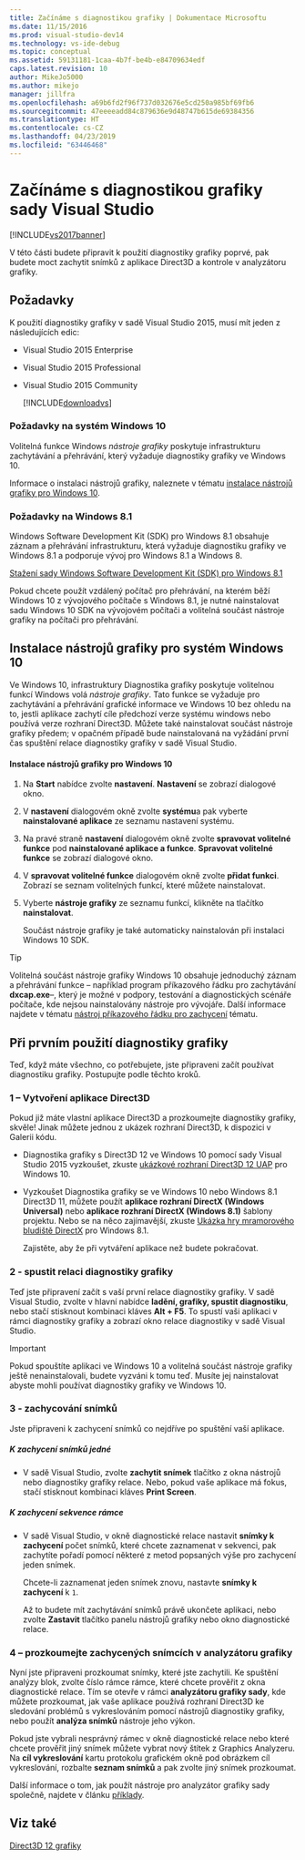 ```yaml
---
title: Začínáme s diagnostikou grafiky | Dokumentace Microsoftu
ms.date: 11/15/2016
ms.prod: visual-studio-dev14
ms.technology: vs-ide-debug
ms.topic: conceptual
ms.assetid: 59131181-1caa-4b7f-be4b-e84709634edf
caps.latest.revision: 10
author: MikeJo5000
ms.author: mikejo
manager: jillfra
ms.openlocfilehash: a69b6fd2f96f737d032676e5cd250a985bf69fb6
ms.sourcegitcommit: 47eeeeadd84c879636e9d48747b615de69384356
ms.translationtype: HT
ms.contentlocale: cs-CZ
ms.lasthandoff: 04/23/2019
ms.locfileid: "63446468"
---
```

# <a name="getting-started-with-visual-studio-graphics-diagnostics"></a>Začínáme s diagnostikou grafiky sady Visual Studio
[!INCLUDE[vs2017banner](../includes/vs2017banner.md)]

V této části budete připravit k použití diagnostiky grafiky poprvé, pak budete moct zachytit snímků z aplikace Direct3D a kontrole v analyzátoru grafiky.

## <a name="requirements"></a>Požadavky
 K použití diagnostiky grafiky v sadě Visual Studio 2015, musí mít jeden z následujících edic:

- Visual Studio 2015 Enterprise

- Visual Studio 2015 Professional

- Visual Studio 2015 Community

  [!INCLUDE[downloadvs](../includes/downloadvs-md.md)]

### <a name="windows-10-prerequisites"></a>Požadavky na systém Windows 10
 Volitelná funkce Windows *nástroje grafiky* poskytuje infrastrukturu zachytávání a přehrávání, který vyžaduje diagnostiky grafiky ve Windows 10.

 Informace o instalaci nástrojů grafiky, naleznete v tématu [instalace nástrojů grafiky pro Windows 10](#InstallGraphicsTools).

### <a name="windows-81-prerequisites"></a>Požadavky na Windows 8.1
 Windows Software Development Kit (SDK) pro Windows 8.1 obsahuje záznam a přehrávání infrastrukturu, která vyžaduje diagnostiku grafiky ve Windows 8.1 a podporuje vývoj pro Windows 8.1 a Windows 8.

 [Stažení sady Windows Software Development Kit (SDK) pro Windows 8.1](https://msdn.microsoft.com/windows/desktop/bg162891.aspx)

 Pokud chcete použít vzdálený počítač pro přehrávání, na kterém běží Windows 10 z vývojového počítače s Windows 8.1, je nutné nainstalovat sadu Windows 10 SDK na vývojovém počítači a volitelná součást nástroje grafiky na počítači pro přehrávání.

## <a name="InstallGraphicsTools"></a> Instalace nástrojů grafiky pro systém Windows 10
 Ve Windows 10, infrastruktury Diagnostika grafiky poskytuje volitelnou funkcí Windows volá *nástroje grafiky*. Tato funkce se vyžaduje pro zachytávání a přehrávání grafické informace ve Windows 10 bez ohledu na to, jestli aplikace zachytí cíle předchozí verze systému windows nebo používá verze rozhraní Direct3D. Můžete také nainstalovat součást nástroje grafiky předem; v opačném případě bude nainstalovaná na vyžádání první čas spuštění relace diagnostiky grafiky v sadě Visual Studio.

#### <a name="to-install-graphics-tools-for-windows-10"></a>Instalace nástrojů grafiky pro Windows 10

1. Na **Start** nabídce zvolte **nastavení**. **Nastavení** se zobrazí dialogové okno.

2. V **nastavení** dialogovém okně zvolte **systému**a pak vyberte **nainstalované aplikace** ze seznamu nastavení systému.

3. Na pravé straně **nastavení** dialogovém okně zvolte **spravovat volitelné funkce** pod **nainstalované aplikace a funkce**. **Spravovat volitelné funkce** se zobrazí dialogové okno.

4. V **spravovat volitelné funkce** dialogovém okně zvolte **přidat funkci**. Zobrazí se seznam volitelných funkcí, které můžete nainstalovat.

5. Vyberte **nástroje grafiky** ze seznamu funkcí, klikněte na tlačítko **nainstalovat**.

   Součást nástroje grafiky je také automaticky nainstalován při instalaci Windows 10 SDK.

> [!TIP]
> Volitelná součást nástroje grafiky Windows 10 obsahuje jednoduchý záznam a přehrávání funkce – například program příkazového řádku pro zachytávání **dxcap.exe**–, který je možné v podpory, testování a diagnostických scénáře počítače, kde nejsou nainstalovány nástroje pro vývojáře. Další informace najdete v tématu [nástroj příkazového řádku pro zachycení](../debugger/command-line-capture-tool.md) tématu.

## <a name="using-graphics-diagnostics-for-the-first-time"></a>Při prvním použití diagnostiky grafiky
 Teď, když máte všechno, co potřebujete, jste připraveni začít používat diagnostiku grafiky. Postupujte podle těchto kroků.

### <a name="1---create-a-direct3d-app"></a>1 – Vytvoření aplikace Direct3D
 Pokud již máte vlastní aplikace Direct3D a prozkoumejte diagnostiky grafiky, skvěle! Jinak můžete jednou z ukázek rozhraní Direct3D, k dispozici v Galerii kódu.

- Diagnostika grafiky s Direct3D 12 ve Windows 10 pomocí sady Visual Studio 2015 vyzkoušet, zkuste [ukázkové rozhraní Direct3D 12 UAP](https://code.msdn.microsoft.com/Direct3D-12-UAP-Sample-ecb1779f) pro Windows 10.

- Vyzkoušet Diagnostika grafiky se ve Windows 10 nebo Windows 8.1 Direct3D 11, můžete použít **aplikace rozhraní DirectX (Windows Universal)** nebo **aplikace rozhraní DirectX (Windows 8.1)** šablony projektu. Nebo se na něco zajímavější, zkuste [Ukázka hry mramorového bludiště DirectX](https://code.msdn.microsoft.com/windowsapps/DirectX-Marble-Maze-Game-e4806345) pro Windows 8.1.

  Zajistěte, aby že při vytváření aplikace než budete pokračovat.

### <a name="2---start-a-graphics-diagnostics-session"></a>2 - spustit relaci diagnostiky grafiky
 Teď jste připravení začít s vaší první relace diagnostiky grafiky. V sadě Visual Studio, zvolte v hlavní nabídce **ladění, grafiky, spustit diagnostiku**, nebo stačí stisknout kombinaci kláves **Alt + F5**. To spustí vaši aplikaci v rámci diagnostiky grafiky a zobrazí okno relace diagnostiky v sadě Visual Studio.

> [!IMPORTANT]
> Pokud spouštíte aplikaci ve Windows 10 a volitelná součást nástroje grafiky ještě nenainstalovali, budete vyzváni k tomu teď. Musíte jej nainstalovat abyste mohli používat diagnostiky grafiky ve Windows 10.

### <a name="3---capture-frames"></a>3 - zachycování snímků
 Jste připraveni k zachycení snímků co nejdříve po spuštění vaší aplikace.

##### <a name="to-capture-single-frames"></a>K zachycení snímků jedné

- V sadě Visual Studio, zvolte **zachytit snímek** tlačítko z okna nástrojů nebo diagnostiky grafiky relace. Nebo, pokud vaše aplikace má fokus, stačí stisknout kombinaci kláves **Print Screen**.

##### <a name="to-capture-a-sequence-of-frames"></a>K zachycení sekvence rámce

- V sadě Visual Studio, v okně diagnostické relace nastavit **snímky k zachycení** počet snímků, které chcete zaznamenat v sekvenci, pak zachytíte pořadí pomocí některé z metod popsaných výše pro zachycení jeden snímek.

   Chcete-li zaznamenat jeden snímek znovu, nastavte **snímky k zachycení** k `1`.

  Až to budete mít zachytávání snímků právě ukončete aplikaci, nebo zvolte **Zastavit** tlačítko panelu nástrojů grafiky nebo okno diagnostické relace.

### <a name="4--examine-captured-frames-in-the-graphics-analyzer"></a>4 – prozkoumejte zachycených snímcích v analyzátoru grafiky
 Nyní jste připraveni prozkoumat snímky, které jste zachytili. Ke spuštění analýzy blok, zvolte číslo rámce rámce, které chcete prověřit z okna diagnostické relace. Tím se otevře v rámci **analyzátoru grafiky sady**, kde můžete prozkoumat, jak vaše aplikace používá rozhraní Direct3D ke sledování problémů s vykreslováním pomocí nástrojů diagnostiky grafiky, nebo použít **analýza snímků** nástroje jeho výkon.

 Pokud jste vybrali nesprávný rámec v okně diagnostické relace nebo které chcete prověřit jiný snímek můžete vybrat nový štítek z Graphics Analyzeru. Na **cíl vykreslování** kartu protokolu grafickém okně pod obrázkem cíl vykreslování, rozbalte **seznam snímků** a pak zvolte jiný snímek prozkoumat.

 Další informace o tom, jak použít nástroje pro analyzátor grafiky sady společně, najdete v článku [příklady](../debugger/graphics-diagnostics-examples.md).

## <a name="see-also"></a>Viz také
 [Direct3D 12 grafiky](http://msdn.microsoft.com/52094ae3-3b44-4689-9ee7-1ba1b3a779cb)
